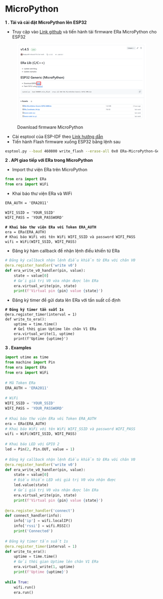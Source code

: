 # MicroPython

**1 . Tải và cài đặt MicroPython lên ESP32**

* Truy cập vào [Link github](https://github.com/eoh-jsc/era-lib/releases/latest) và tiến hành tải firmware ERa MicroPython cho ESP32

<figure><img src="../../../.gitbook/assets/image (406).png" alt=""><figcaption><p>Download firmware MicroPython</p></figcaption></figure>

* Cài esptool của ESP-IDF theo [Link hướng dẫn](https://docs.espressif.com/projects/esptool/en/latest/esp32/)
* Tiến hành Flash firmware xuống ESP32 bằng lệnh sau

```bash
esptool.py --baud 460800 write_flash --erase-all 0x0 ERa-MicroPython-Generic-ESP32-4MB.bin
```

**2 . API giao tiếp với ERa trong MicroPython**

* Import thư viện ERa trên MicroPython

```python
from era import ERa
from era import WiFi
```

* Khai báo thư viện ERa và WiFi

<pre class="language-python"><code class="lang-python">ERA_AUTH = 'ERA2011'

WIFI_SSID = 'YOUR_SSID'
WIFI_PASS = 'YOUR_PASSWORD'

<strong># Khai báo thư viện ERa với Token ERA_AUTH
</strong>era = ERa(ERA_AUTH)
# Khai báo WiFi với tên WiFi WIFI_SSID và password WIFI_PASS
wifi = WiFi(WIFI_SSID, WIFI_PASS)
</code></pre>

* Đăng ký hàm callback để nhận lệnh điều khiển từ ERa

```python
# Đăng ký callback nhận lệnh điều khiển từ ERa với chân V0
@era.register_handler('write v0')
def era_write_v0_handler(pin, value):
    state = value[0]
    # Gửi giá trị V0 vừa nhận được lên ERa
    era.virtual_write(pin, state)
    print(f'Virtual pin {pin} value {state}')
```

* Đăng ký timer để gửi data lên ERa với tần suất cố định

<pre class="language-python"><code class="lang-python"><strong># Đăng ký timer tần suất 1s
</strong>@era.register_timer(interval = 1)
def write_to_era():
    uptime = time.time()
    # Gửi thời gian Uptime lên chân V1 ERa
    era.virtual_write(1, uptime)
    print(f'Uptime {uptime}')
</code></pre>

**3 . Examples**

```python
import utime as time
from machine import Pin
from era import ERa
from era import WiFi

# Mã Token ERa
ERA_AUTH = 'ERA2011'

# WiFi
WIFI_SSID = 'YOUR_SSID'
WIFI_PASS = 'YOUR_PASSWORD'

# Khai báo thư viện ERa với Token ERA_AUTH
era = ERa(ERA_AUTH)
# Khai báo WiFi với tên WiFi WIFI_SSID và password WIFI_PASS
wifi = WiFi(WIFI_SSID, WIFI_PASS)

# Khai báo LED với GPIO 2
led = Pin(2, Pin.OUT, value = 1)

# Đăng ký callback nhận lệnh điều khiển từ ERa với chân V0
@era.register_handler('write v0')
def era_write_v0_handler(pin, value):
    state = value[0]
    # Điều khiển LED với giá trị V0 vừa nhận được
    led.value(state)
    # Gửi giá trị V0 vừa nhận được lên ERa
    era.virtual_write(pin, state)
    print(f'Virtual pin {pin} value {state}')

@era.register_handler('connect')
def connect_handler(info):
    info['ip'] = wifi.localIP()
    info['rssi'] = wifi.RSSI()
    print('Connected')

# Đăng ký timer tần suất 1s
@era.register_timer(interval = 1)
def write_to_era():
    uptime = time.time()
    # Gửi thời gian Uptime lên chân V1 ERa
    era.virtual_write(1, uptime)
    print(f'Uptime {uptime}')

while True:
    wifi.run()
    era.run()
```
